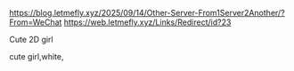 <!--
 * @Author: LetMeFly
 * @Date: 2025-09-14 21:41:10
 * @LastEditors: LetMeFly.xyz
 * @LastEditTime: 2025-09-14 22:44:27
-->
https://blog.letmefly.xyz/2025/09/14/Other-Server-From1Server2Another/?From=WeChat
https://web.letmefly.xyz/Links/Redirect/id?23

Cute 2D girl

cute girl,white,